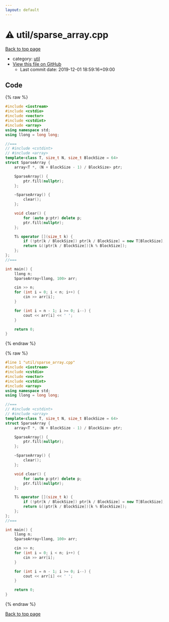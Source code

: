 ```yaml
---
layout: default
---
```


<!-- mathjax config similar to math.stackexchange -->
<script type="text/javascript" async
  src="https://cdnjs.cloudflare.com/ajax/libs/mathjax/2.7.5/MathJax.js?config=TeX-MML-AM_CHTML">
</script>
<script type="text/x-mathjax-config">
  MathJax.Hub.Config({
    TeX: { equationNumbers: { autoNumber: "AMS" }},
    tex2jax: {
      inlineMath: [ ['$','$'] ],
      processEscapes: true
    },
    "HTML-CSS": { matchFontHeight: false },
    displayAlign: "left",
    displayIndent: "2em"
  });
</script>

<script type="text/javascript" src="https://cdnjs.cloudflare.com/ajax/libs/jquery/3.4.1/jquery.min.js"></script>
<script src="https://cdn.jsdelivr.net/npm/jquery-balloon-js@1.1.2/jquery.balloon.min.js" integrity="sha256-ZEYs9VrgAeNuPvs15E39OsyOJaIkXEEt10fzxJ20+2I=" crossorigin="anonymous"></script>
<script type="text/javascript" src="../../assets/js/copy-button.js"></script>
<link rel="stylesheet" href="../../assets/css/copy-button.css" />


# :warning: util/sparse_array.cpp

<a href="../../index.html">Back to top page</a>

* category: <a href="../../index.html#05c7e24700502a079cdd88012b5a76d3">util</a>
* <a href="{{ site.github.repository_url }}/blob/master/util/sparse_array.cpp">View this file on GitHub</a>
    - Last commit date: 2019-12-01 18:59:16+09:00




## Code

<a id="unbundled"></a>
{% raw %}
```cpp
#include <iostream>
#include <cstdio>
#include <vector>
#include <cstdint>
#include <array>
using namespace std;
using llong = long long;

//===
// #include <cstdint>
// #include <array>
template<class T, size_t N, size_t BlockSize = 64>
struct SparseArray {
    array<T *, (N + BlockSize - 1) / BlockSize> ptr;

    SparseArray() {
        ptr.fill(nullptr);
    };

    ~SparseArray() {
        clear();
    };

    void clear() {
        for (auto p:ptr) delete p;
        ptr.fill(nullptr);
    };

    T& operator [](size_t k) {
        if (!ptr[k / BlockSize]) ptr[k / BlockSize] = new T[BlockSize];
        return &((ptr[k / BlockSize])[k % BlockSize]);
    };
};
//===

int main() {
    llong n;
    SparseArray<llong, 100> arr;

    cin >> n;
    for (int i = 0; i < n; i++) {
        cin >> arr[i];
    }

    for (int i = n - 1; i >= 0; i--) {
        cout << arr[i] << ' ';
    }

    return 0;
}

```
{% endraw %}

<a id="bundled"></a>
{% raw %}
```cpp
#line 1 "util/sparse_array.cpp"
#include <iostream>
#include <cstdio>
#include <vector>
#include <cstdint>
#include <array>
using namespace std;
using llong = long long;

//===
// #include <cstdint>
// #include <array>
template<class T, size_t N, size_t BlockSize = 64>
struct SparseArray {
    array<T *, (N + BlockSize - 1) / BlockSize> ptr;

    SparseArray() {
        ptr.fill(nullptr);
    };

    ~SparseArray() {
        clear();
    };

    void clear() {
        for (auto p:ptr) delete p;
        ptr.fill(nullptr);
    };

    T& operator [](size_t k) {
        if (!ptr[k / BlockSize]) ptr[k / BlockSize] = new T[BlockSize];
        return &((ptr[k / BlockSize])[k % BlockSize]);
    };
};
//===

int main() {
    llong n;
    SparseArray<llong, 100> arr;

    cin >> n;
    for (int i = 0; i < n; i++) {
        cin >> arr[i];
    }

    for (int i = n - 1; i >= 0; i--) {
        cout << arr[i] << ' ';
    }

    return 0;
}

```
{% endraw %}

<a href="../../index.html">Back to top page</a>

